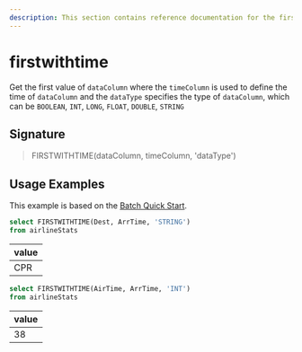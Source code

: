 ```yaml
---
description: This section contains reference documentation for the firstwithtime function.
---
```


# firstwithtime

Get the first value of `dataColumn` where the `timeColumn` is used to define the time of `dataColumn` and the `dataType` specifies the type of `dataColumn`, which can be `BOOLEAN`, `INT`, `LONG`, `FLOAT`, `DOUBLE`, `STRING`

## Signature

> FIRSTWITHTIME(dataColumn, timeColumn, 'dataType')

## Usage Examples

This example is based on the [Batch Quick Start](../../basics/getting-started/quick-start.md#batch).

```sql
select FIRSTWITHTIME(Dest, ArrTime, 'STRING')
from airlineStats 
```

| value |
| ----- |
| CPR   | * need to re-run quickstart and update this

```sql
select FIRSTWITHTIME(AirTime, ArrTime, 'INT')
from airlineStats 
```

| value |
| ----- |
| 38    | * need to re-run quickstart and update this
